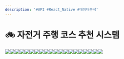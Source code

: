```yaml
---
description: '#API #React_Native #데이터분석'
---
```


# 🚲 자전거 주행 코스 추천 시스템

![](<../../../../.gitbook/assets/자전거\_주행\_코스\_추천\_시스템 0.png>)![](<../../../../.gitbook/assets/자전거\_주행\_코스\_추천\_시스템 1.png>)![](<../../../../.gitbook/assets/자전거\_주행\_코스\_추천\_시스템 2.png>)![](<../../../../.gitbook/assets/자전거\_주행\_코스\_추천\_시스템 3.png>)![](<../../../../.gitbook/assets/자전거\_주행\_코스\_추천\_시스템 4.png>)![](<../../../../.gitbook/assets/자전거\_주행\_코스\_추천\_시스템 5.png>)![](<../../../../.gitbook/assets/자전거\_주행\_코스\_추천\_시스템 6.png>)![](<../../../../.gitbook/assets/자전거\_주행\_코스\_추천\_시스템 7.png>)![](<../../../../.gitbook/assets/자전거\_주행\_코스\_추천\_시스템 8.png>)![](<../../../../.gitbook/assets/자전거\_주행\_코스\_추천\_시스템 9.png>)![](<../../../../.gitbook/assets/자전거\_주행\_코스\_추천\_시스템 10.png>)![](<../../../../.gitbook/assets/자전거\_주행\_코스\_추천\_시스템 11.png>)![](<../../../../.gitbook/assets/자전거\_주행\_코스\_추천\_시스템 12.png>)![](<../../../../.gitbook/assets/자전거\_주행\_코스\_추천\_시스템 13.png>)![](<../../../../.gitbook/assets/자전거\_주행\_코스\_추천\_시스템 14.png>)![](<../../../../.gitbook/assets/자전거\_주행\_코스\_추천\_시스템 15.png>)![](<../../../../.gitbook/assets/자전거\_주행\_코스\_추천\_시스템 16.png>)![](<../../../../.gitbook/assets/자전거\_주행\_코스\_추천\_시스템 17.png>)![](<../../../../.gitbook/assets/자전거\_주행\_코스\_추천\_시스템 18.png>)![](<../../../../.gitbook/assets/자전거\_주행\_코스\_추천\_시스템 19.png>)
